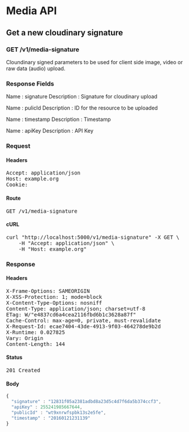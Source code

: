 # Media API

## Get a new cloudinary signature

### GET /v1/media-signature

Cloundinary signed parameters to be used for client side image, video or raw data (audio) upload.

### Response Fields

Name : signature
Description : Signature for cloudinary upload

Name : pulicId
Description : ID for the resource to be uploaded

Name : timestamp
Description : Timestamp

Name : apiKey
Description : API Key

### Request

#### Headers

<pre>Accept: application/json
Host: example.org
Cookie: </pre>

#### Route

<pre>GET /v1/media-signature</pre>

#### cURL

<pre class="request">curl &quot;http://localhost:5000/v1/media-signature&quot; -X GET \
	-H &quot;Accept: application/json&quot; \
	-H &quot;Host: example.org&quot;</pre>

### Response

#### Headers

<pre>X-Frame-Options: SAMEORIGIN
X-XSS-Protection: 1; mode=block
X-Content-Type-Options: nosniff
Content-Type: application/json; charset=utf-8
ETag: W/&quot;e4837cd6a4cea2116fbd6b1c3628a87f&quot;
Cache-Control: max-age=0, private, must-revalidate
X-Request-Id: ecae7404-43de-4913-9f03-464278de9b2d
X-Runtime: 0.027825
Vary: Origin
Content-Length: 144</pre>

#### Status

<pre>201 Created</pre>

#### Body

```javascript
{
  "signature" : "12831f05a2381adbd8a23d5c4d7f6da5b374ccf3",
  "apiKey" : 255241985667644,
  "publicId" : "wt9xnrwfspbk13s2e5fe",
  "timestamp" : "20160121231139"
}
```
